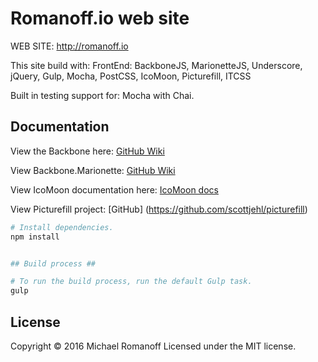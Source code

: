 Romanoff.io web site
=================

WEB SITE: http://romanoff.io

This site build with:
FrontEnd: BackboneJS, MarionetteJS, Underscore, jQuery, Gulp, Mocha, PostCSS, IcoMoon, Picturefill, ITCSS

Built in testing support for: Mocha with Chai.


## Documentation ##

View the Backbone here:
[GitHub Wiki](https://github.com/jashkenas/backbone/wiki)

View Backbone.Marionette:
[GitHub Wiki](https://github.com/marionettejs/backbone.marionette)

View IcoMoon documentation here:
[IcoMoon docs](http://icomoon.io/#docs)

View Picturefill project:
[GitHub] (https://github.com/scottjehl/picturefill)


``` bash
# Install dependencies.
npm install


## Build process ##

# To run the build process, run the default Gulp task.
gulp
```

## License ##
Copyright © 2016 Michael Romanoff
Licensed under the MIT license.
